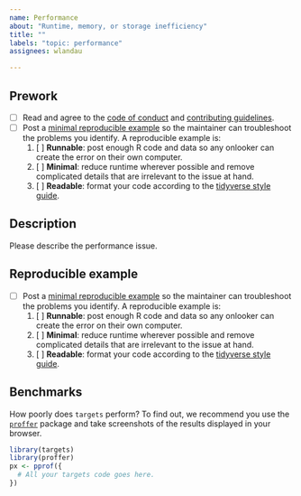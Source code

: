 ```yaml
---
name: Performance
about: "Runtime, memory, or storage inefficiency"
title: ""
labels: "topic: performance"
assignees: wlandau

---
```


## Prework

* [ ] Read and agree to the [code of conduct](https://github.com/wlandau/targets/blob/master/CODE_OF_CONDUCT.md) and [contributing guidelines](https://github.com/wlandau/targets/blob/master/CONTRIBUTING.md).
* [ ] Post a [minimal reproducible example](https://www.tidyverse.org/help/) so the maintainer can troubleshoot the problems you identify. A reproducible example is:
    1. [ ] **Runnable**: post enough R code and data so any onlooker can create the error on their own computer.
    1. [ ] **Minimal**: reduce runtime wherever possible and remove complicated details that are irrelevant to the issue at hand.
    1. [ ] **Readable**: format your code according to the [tidyverse style guide](https://style.tidyverse.org/).

## Description

Please describe the performance issue.

## Reproducible example

* [ ] Post a [minimal reproducible example](https://www.tidyverse.org/help/) so the maintainer can troubleshoot the problems you identify. A reproducible example is:
    1. [ ] **Runnable**: post enough R code and data so any onlooker can create the error on their own computer.
    1. [ ] **Minimal**: reduce runtime wherever possible and remove complicated details that are irrelevant to the issue at hand.
    1. [ ] **Readable**: format your code according to the [tidyverse style guide](https://style.tidyverse.org/).

## Benchmarks

How poorly does `targets` perform? To find out, we recommend you use the [`proffer`](https://github.com/r-prof/proffer) package and take screenshots of the results displayed in your browser.

```r
library(targets)
library(proffer)
px <- pprof({
  # All your targets code goes here.
})
```
